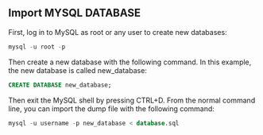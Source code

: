 ## Import MYSQL DATABASE

First, log in to MySQL as root or any user to create new databases:
```sql
mysql -u root -p
```

Then create a new database with the following command. In this example, the new database is called new_database:

```sql
CREATE DATABASE new_database;
```

Then exit the MySQL shell by pressing CTRL+D. From the normal command line, you can import the dump file with the following command:

```sql 
mysql -u username -p new_database < database.sql
```
